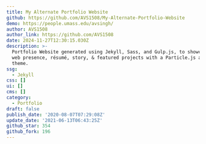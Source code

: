 ```yaml
---
title: My Alternate Portfolio Website
github: https://github.com/AVS1508/My-Alternate-Portfolio-Website
demo: https://people.umass.edu/avsingh/
author: AVS1508
author_link: https://github.com/AVS1508
date: 2024-11-27T12:30:15.030Z
description: >-
  Portfolio Website generated using Jekyll, Sass, and Gulp.js, to showcase my
  web presence, résumé, story, & featured projects with a Particle.js aligned
  theme.
ssg:
  - Jekyll
css: []
ui: []
cms: []
category:
  - Portfolio
draft: false
publish_date: '2020-08-07T07:29:08Z'
update_date: '2021-06-13T06:43:25Z'
github_star: 354
github_fork: 196
---
```

